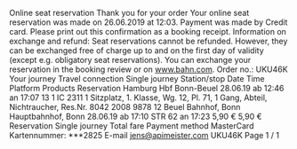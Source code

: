 Online seat reservation Thank you for your order Your online seat reservation was made on 26.06.2019 at 12:03. Payment was made by Credit card. Please print out this confirmation as a booking receipt. Information on exchange and refund: Seat reservations cannot be refunded. However, they can be exchanged free of charge up to and on the first day of validity (except e.g. obligatory seat reservations). You can exchange your reservation in the booking review or on www.bahn.com. Order no.: UKU46K Your journey Travel connection Single journey Station/stop Date Time Platform Products Reservation Hamburg Hbf Bonn-Beuel 28.06.19 ab 12:46 an 17:07 13 1 IC 2311 1 Sitzplatz, 1. Klasse, Wg. 12, Pl. 71, 1 Gang, Abteil, Nichtraucher, Res.Nr. 8042 2008 9878 12 Beuel Bahnhof, Bonn Hauptbahnhof, Bonn 28.06.19 ab 17:10 STR 62 an 17:23 5,90 € 5,90 € Reservation Single journey Total fare Payment method MasterCard Kartennummer: ***2825 E-mail jens@apimeister.com UKU46K Page 1 / 1